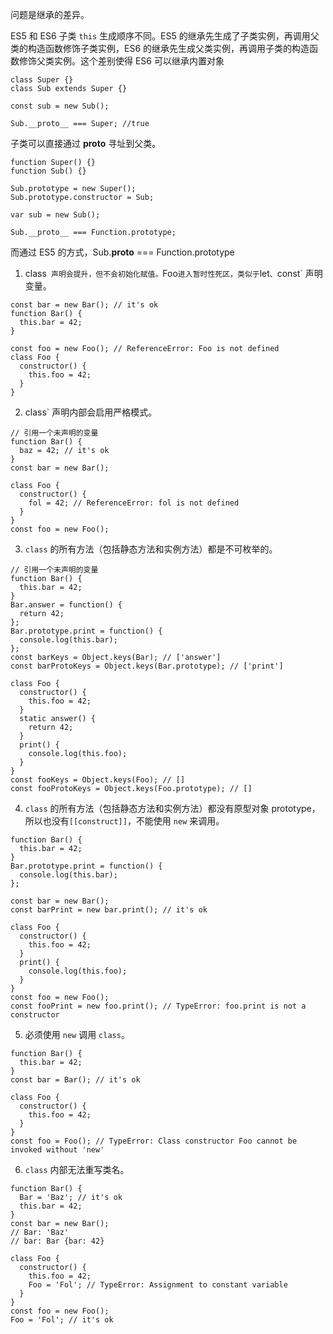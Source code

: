 问题是继承的差异。

ES5 和 ES6 子类 `this` 生成顺序不同。ES5 的继承先生成了子类实例，再调用父类的构造函数修饰子类实例，ES6 的继承先生成父类实例，再调用子类的构造函数修饰父类实例。这个差别使得 ES6 可以继承内置对象

```
class Super {}
class Sub extends Super {}

const sub = new Sub();

Sub.__proto__ === Super; //true
```

子类可以直接通过 __proto__ 寻址到父类。

```
function Super() {}
function Sub() {}

Sub.prototype = new Super();
Sub.prototype.constructor = Sub;

var sub = new Sub();

Sub.__proto__ === Function.prototype;
```

而通过 ES5 的方式，Sub.__proto__ === Function.prototype





1. class` 声明会提升，但不会初始化赋值。`Foo` 进入暂时性死区，类似于 `let`、`const` 声明变量。

```
const bar = new Bar(); // it's ok
function Bar() {
  this.bar = 42;
}

const foo = new Foo(); // ReferenceError: Foo is not defined
class Foo {
  constructor() {
    this.foo = 42;
  }
}
```

2. class` 声明内部会启用严格模式。

```
// 引用一个未声明的变量
function Bar() {
  baz = 42; // it's ok
}
const bar = new Bar();

class Foo {
  constructor() {
    fol = 42; // ReferenceError: fol is not defined
  }
}
const foo = new Foo();
```

3. `class` 的所有方法（包括静态方法和实例方法）都是不可枚举的。

```
// 引用一个未声明的变量
function Bar() {
  this.bar = 42;
}
Bar.answer = function() {
  return 42;
};
Bar.prototype.print = function() {
  console.log(this.bar);
};
const barKeys = Object.keys(Bar); // ['answer']
const barProtoKeys = Object.keys(Bar.prototype); // ['print']

class Foo {
  constructor() {
    this.foo = 42;
  }
  static answer() {
    return 42;
  }
  print() {
    console.log(this.foo);
  }
}
const fooKeys = Object.keys(Foo); // []
const fooProtoKeys = Object.keys(Foo.prototype); // []
```

4. `class` 的所有方法（包括静态方法和实例方法）都没有原型对象 prototype，所以也没有`[[construct]]`，不能使用 `new` 来调用。

```
function Bar() {
  this.bar = 42;
}
Bar.prototype.print = function() {
  console.log(this.bar);
};

const bar = new Bar();
const barPrint = new bar.print(); // it's ok

class Foo {
  constructor() {
    this.foo = 42;
  }
  print() {
    console.log(this.foo);
  }
}
const foo = new Foo();
const fooPrint = new foo.print(); // TypeError: foo.print is not a constructor
```

5. 必须使用 `new` 调用 `class`。

```
function Bar() {
  this.bar = 42;
}
const bar = Bar(); // it's ok

class Foo {
  constructor() {
    this.foo = 42;
  }
}
const foo = Foo(); // TypeError: Class constructor Foo cannot be invoked without 'new'
```

6. `class` 内部无法重写类名。

```
function Bar() {
  Bar = 'Baz'; // it's ok
  this.bar = 42;
}
const bar = new Bar();
// Bar: 'Baz'
// bar: Bar {bar: 42}  

class Foo {
  constructor() {
    this.foo = 42;
    Foo = 'Fol'; // TypeError: Assignment to constant variable
  }
}
const foo = new Foo();
Foo = 'Fol'; // it's ok
```